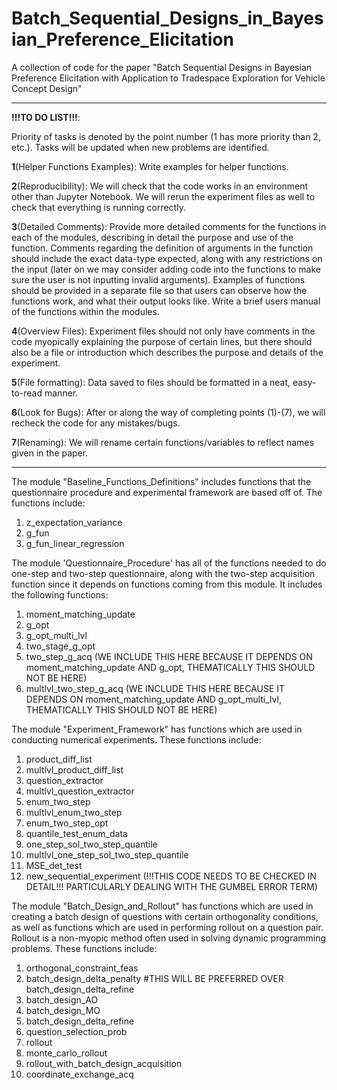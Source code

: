 # Batch_Sequential_Designs_in_Bayesian_Preference_Elicitation
A collection of code for the paper "Batch Sequential Designs in Bayesian Preference Elicitation with Application to Tradespace Exploration for Vehicle Concept Design" 

-----
**!!!TO DO LIST!!!**: <br />

Priority of tasks is denoted by the point number (1 has more priority than 2, etc.). Tasks will be updated when new problems are identified.

**1**(Helper Functions Examples): Write examples for helper functions.

**2**(Reproducibility): We will check that the code works in an environment other than Jupyter Notebook. We will rerun the experiment files as well to check that everything is running correctly.

**3**(Detailed Comments): Provide more detailed comments for the functions in each of the modules, describing in detail the purpose and use of the function. Comments regarding the definition of arguments in the function should include the exact data-type expected, along with any restrictions on the input (later on we may consider adding code into the functions to make sure the user is not inputting invalid arguments). Examples of functions should be provided in a separate file so that users can observe how the functions work, and what their output looks like. Write a brief users manual of the functions within the modules.

**4**(Overview Files): Experiment files should not only have comments in the code myopically explaining the purpose of certain lines, but there should also be a file or introduction which describes the purpose and details of the experiment.

**5**(File formatting): Data saved to files should be formatted in a neat, easy-to-read manner.

**6**(Look for Bugs): After or along the way of completing points (1)-(7), we will recheck the code for any mistakes/bugs.

**7**(Renaming): We will rename certain functions/variables to reflect names given in the paper.

-----

The module "Baseline_Functions_Definitions" includes functions that the questionnaire procedure and experimental framework
are based off of. The functions include:
1. z_expectation_variance
2. g_fun
4. g_fun_linear_regression

The module 'Questionnaire_Procedure' has all of the functions needed to do one-step and 
two-step questionnaire, along with the two-step acquisition function since it depends on functions
coming from this module. It includes the following functions:
1. moment_matching_update
2. g_opt
3. g_opt_multi_lvl
4. two_stage_g_opt
5. two_step_g_acq (WE INCLUDE THIS HERE BECAUSE IT DEPENDS ON moment_matching_update AND g_opt, THEMATICALLY THIS
SHOULD NOT BE HERE)
6. multlvl_two_step_g_acq (WE INCLUDE THIS HERE BECAUSE IT DEPENDS ON moment_matching_update AND g_opt_multi_lvl, THEMATICALLY THIS
SHOULD NOT BE HERE)

The module "Experiment_Framework" has functions which are used in conducting numerical experiments. These functions include:
1. product_diff_list
2. multlvl_product_diff_list
3. question_extractor
4. multlvl_question_extractor
5. enum_two_step
6. multlvl_enum_two_step
7. enum_two_step_opt
8. quantile_test_enum_data
9. one_step_sol_two_step_quantile
10. multlvl_one_step_sol_two_step_quantile
11. MSE_det_test 
12. new_sequential_experiment (!!!THIS CODE NEEDS TO BE CHECKED IN DETAIL!!! PARTICULARLY DEALING WITH THE GUMBEL ERROR TERM)

The module "Batch_Design_and_Rollout" has functions which are used in creating a batch design of questions with certain orthogonality conditions,
as well as functions which are used in performing rollout on a question pair. Rollout is a non-myopic method often used in solving dynamic programming problems. 
These functions include:
1. orthogonal_constraint_feas
2. batch_design_delta_penalty #THIS WILL BE PREFERRED OVER batch_design_delta_refine
3. batch_design_AO
4. batch_design_MO
5. batch_design_delta_refine
6. question_selection_prob
7. rollout
8. monte_carlo_rollout
9. rollout_with_batch_design_acquisition
10. coordinate_exchange_acq

